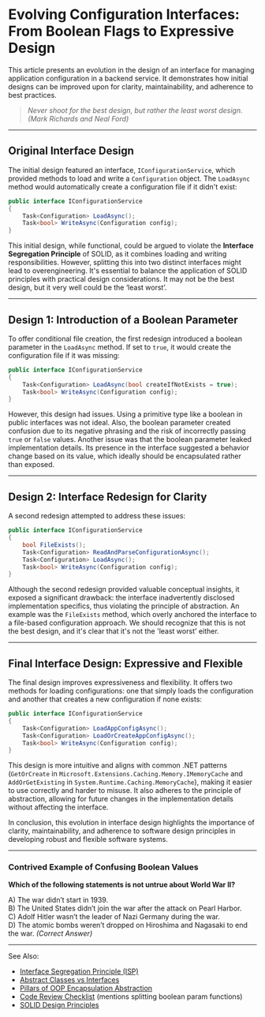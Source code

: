 # Evolving Configuration Interfaces: From Boolean Flags to Expressive Design

This article presents an evolution in the design of an interface for managing application configuration in a backend service.
It demonstrates how initial designs can be improved upon for clarity, maintainability, and adherence to best practices.

> *Never shoot for the best design, but rather the least worst design.*  
> *(Mark Richards and Neal Ford)*

---

## Original Interface Design

The initial design featured an interface, `IConfigurationService`, which provided methods to load and write a
`Configuration` object. The `LoadAsync` method would automatically create a configuration file if it didn't exist:

```C#
public interface IConfigurationService
{
    Task<Configuration> LoadAsync();
    Task<bool> WriteAsync(Configuration config);
}
```

This initial design, while functional, could be argued to violate the **Interface Segregation Principle** of SOLID, as
it combines loading and writing responsibilities. However, splitting this into two distinct interfaces might lead to
overengineering. It's essential to balance the application of SOLID principles with practical design considerations. It
may not be the best design, but it very well could be the ‘least worst’.

---

## Design 1: Introduction of a Boolean Parameter

To offer conditional file creation, the first redesign introduced a boolean parameter in the `LoadAsync` method. If set
to `true`, it would create the configuration file if it was missing:

```C#
public interface IConfigurationService
{
    Task<Configuration> LoadAsync(bool createIfNotExists = true);
    Task<bool> WriteAsync(Configuration config);
}
```

However, this design had issues. Using a primitive type like a boolean in public interfaces was not ideal. Also, the
boolean parameter created confusion due to its negative phrasing and the risk of incorrectly passing `true` or `false`
values. Another issue was that the boolean parameter leaked implementation details. Its presence in the interface
suggested a behavior change based on its value, which ideally should be encapsulated rather than exposed.

---

## Design 2: Interface Redesign for Clarity

A second redesign attempted to address these issues:

```C#
public interface IConfigurationService
{    
    bool FileExists();
    Task<Configuration> ReadAndParseConfigurationAsync();
    Task<Configuration> LoadAsync();
    Task<bool> WriteAsync(Configuration config);    
}
```

Although the second redesign provided valuable conceptual insights, it exposed a significant drawback: the interface
inadvertently disclosed implementation specifics, thus violating the principle of abstraction. An example was the
`FileExists` method, which overly anchored the interface to a file-based configuration approach. We should recognize
that this is not the best design, and it's clear that it's not the 'least worst' either.

---

## Final Interface Design: Expressive and Flexible

The final design improves expressiveness and flexibility. It offers two methods for loading configurations: one that
simply loads the configuration and another that creates a new configuration if none exists:

```C#
public interface IConfigurationService
{
    Task<Configuration> LoadAppConfigAsync();
    Task<Configuration> LoadOrCreateAppConfigAsync();
    Task<bool> WriteAsync(Configuration config);
}
```

This design is more intuitive and aligns with common .NET patterns (`GetOrCreate` in
`Microsoft.Extensions.Caching.Memory.IMemoryCache` and `AddOrGetExisting` in `System.Runtime.Caching.MemoryCache`),
making it easier to use correctly and harder to misuse. It also adheres to the principle of abstraction, allowing for
future changes in the implementation details without affecting the interface.

In conclusion, this evolution in interface design highlights the importance of clarity, maintainability, and adherence
to software design principles in developing robust and flexible software systems.

---

### Contrived Example of Confusing Boolean Values

**Which of the following statements is not untrue about World War II?**

A) The war didn’t start in 1939.  
B) The United States didn’t join the war after the attack on Pearl Harbor.  
C) Adolf Hitler wasn’t the leader of Nazi Germany during the war.  
D) The atomic bombs weren’t dropped on Hiroshima and Nagasaki to end the war. *(Correct Answer)*

---
See Also:
- [Interface Segregation Principle (ISP)](Interface-Segregation-Principle-ISP.md)
- [Abstract Classes vs Interfaces](Abstract-Classes-vs-Interfaces.md)
- [Pillars of OOP Encapsulation Abstraction](Pillars-of-OOP-Encapsulation-Abstraction.md)
- [Code Review Checklist](Code-Review-Checklist.md) (mentions splitting boolean param functions)
- [SOLID Design Principles](SOLID-Design-Principles.md)